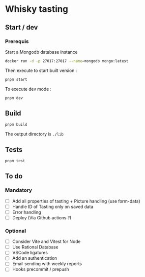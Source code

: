 # Whisky tasting

## Start / dev

### Prerequis

Start a Mongodb database instance

```sh
docker run -d -p 27017:27017 --name=mongodb mongo:latest
```

Then execute to start built version :

```sh
pnpm start
```

To execute dev mode :

```sh
pnpm dev
```

## Build

```sh
pnpm build
```

The output directory is `./lib`

## Tests

```sh
pnpm test
```

## To do

### Mandatory

- [ ] Add all properties of tasting + Picture handling (use form-data)
- [ ] Handle ID of Tasting only on saved data
- [ ] Error handling
- [ ] Deploy (Via Github actions ?)

### Optional

- [ ] Consider Vite and Vitest for Node
- [ ] Use Rational Database
- [ ] VSCode ligatures
- [ ] Add an authentication
- [ ] Email sending with weekly reports
- [ ] Hooks precommit / prepush
